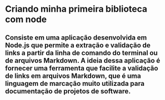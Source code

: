 # Criando minha primeira biblioteca com node



## Consiste em uma aplicação desenvolvida em Node.js que permite a extração e validação de links a partir da linha de comando do terminal ou de arquivos Markdown. A ideia dessa aplicação é fornecer uma ferramenta que facilite a validação de links em arquivos Markdown, que é uma linguagem de marcação muito utilizada para documentação de projetos de software.
